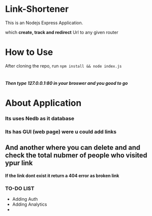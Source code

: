 # Link-Shortener
This is an Nodejs Express Application.

which **create, track and redirect** Url to any given router 
## 
# How to Use 
After cloning the repo,
run ```npm install && node index.js```
# 
##### Then type **127.0.0.1:80** in your broswer and you good to go 
# 
# About Application 
### Its uses Nedb as it database 
### Its has GUI (web page) were u could add links 
## And another where you can delete and  and check the total nubmer of people who visited ypur link  
#### If the link dont exist it return a 404 error as broken link 
### TO-DO LIST
* Adding Auth
* Adding Analytics
* 

